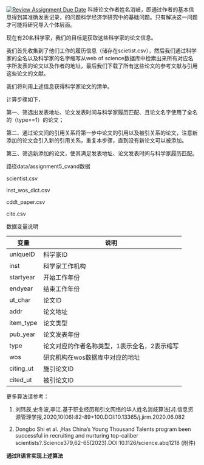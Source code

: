 [![Review Assignment Due Date](https://classroom.github.com/assets/deadline-readme-button-24ddc0f5d75046c5622901739e7c5dd533143b0c8e959d652212380cedb1ea36.svg)](https://classroom.github.com/a/boRGmXHL)
科技论文作者姓名消岐，即通过作者的基本信息得到其准确发表记录，的问题科学经济学研究中的基础问题。只有解决这一问题才可能将研究导入个体层面。

现在有20名科学家，我们的目标是获取这些科学家的论文信息。

我们首先收集到了他们工作的履历信息（储存在scietist.csv），然后我们通过科学家的全名以及科学家的名字缩写从web of science数据库中检索出来所有对应名字所发表的论文以及作者的地址，最后我们下载了所有这些论文的参考文献与引用这些论文的文献。

我们将利用上述信息获得科学家论文的清单。

计算步骤如下，

第一、筛选出发表地址、论文发表时间与科学家履历匹配、且论文名字使用了全名的（type==1）的论文；

第二、通过论文间的引用关系将第一步中论文的引用以及被引关系的论文，注意新添加的论文会引入新的引用关系，重复本步骤，直到没有新论文可以被添加。

第三、筛选新添加的论文，使其满足发表地址、论文发表时间与科学家履历匹配。

路径data/assignment5_cvand数据

scientist.csv

inst_wos_dict.csv

cddt_paper.csv

cite.csv

数据变量说明

|变量|	说明|
|-----|-----|
|uniqueID	|科学家ID|
|inst|科学家工作机构|
|startyear	|开始工作年份|
|endyear|结束工作年份|
|ut_char|	论文ID|
|addr|	论文地址|
|item_type|	论文类型|
|pub_year|	论文发表年份|
|type	|论文对应的作者名称类型，1表示全名，2表示缩写|
|wos	|研究机构在wos数据库中对应的地址|
|citing_ut|	施引论文ID|
|cited_ut	|被引论文ID|

更多算法请参考：

1. 刘玮辰,史冬波,李江.基于职业经历和引文网络的华人姓名消歧算法[J].信息资源管理学报,2020,10(06):82-89+100.DOI:10.13365/j.jirm.2020.06.082

2. Dongbo Shi et al. ,Has China’s Young Thousand Talents program been successful in recruiting and nurturing top-caliber scientists?.Science379,62-65(2023).DOI:10.1126/science.abq1218 (附件)

**通过R语言实现上述算法**
